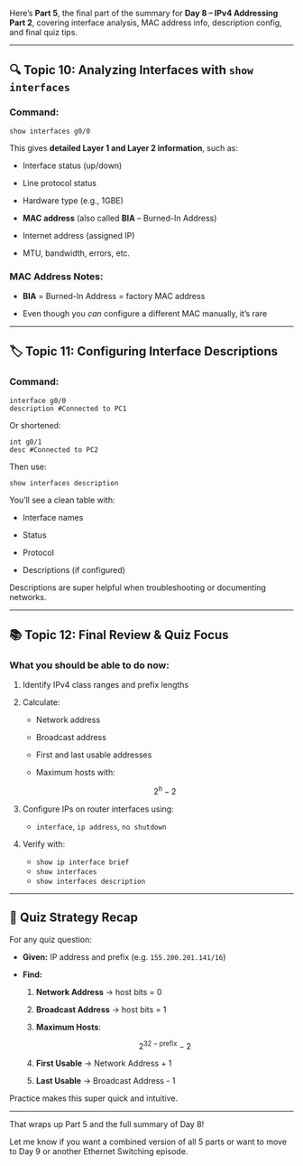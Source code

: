 
Here’s **Part 5**, the final part of the summary for **Day 8 – IPv4 Addressing Part 2**, covering interface analysis, MAC address info, description config, and final quiz tips.

---

## 🔍 Topic 10: Analyzing Interfaces with `show interfaces`

### Command:

```
show interfaces g0/0
```

This gives **detailed Layer 1 and Layer 2 information**, such as:

- Interface status (up/down)
    
- Line protocol status
    
- Hardware type (e.g., 1GBE)
    
- **MAC address** (also called **BIA** – Burned-In Address)
    
- Internet address (assigned IP)
    
- MTU, bandwidth, errors, etc.
    

### MAC Address Notes:

- **BIA** = Burned-In Address = factory MAC address
    
- Even though you _can_ configure a different MAC manually, it’s rare
    

---

## 🏷️ Topic 11: Configuring Interface Descriptions

### Command:

```
interface g0/0
description #Connected to PC1
```

Or shortened:

```
int g0/1
desc #Connected to PC2
```

Then use:

```
show interfaces description
```

You’ll see a clean table with:

- Interface names
    
- Status
    
- Protocol
    
- Descriptions (if configured)
    

Descriptions are super helpful when troubleshooting or documenting networks.

---
## 📚 Topic 12: Final Review & Quiz Focus

### What you should be able to do now:

1. Identify IPv4 class ranges and prefix lengths

2. Calculate:

   - Network address  
   - Broadcast address  
   - First and last usable addresses  
   - Maximum hosts with:

     $$
     2^h - 2
     $$

3. Configure IPs on router interfaces using:

   - `interface`, `ip address`, `no shutdown`

4. Verify with:

   - `show ip interface brief`  
   - `show interfaces`  
   - `show interfaces description`


---
## 🧠 Quiz Strategy Recap

For any quiz question:

- **Given:** IP address and prefix (e.g. `155.200.201.141/16`)

- **Find:**

  1. **Network Address** → host bits = 0  
  2. **Broadcast Address** → host bits = 1  
  3. **Maximum Hosts**:

     $$
     2^{32 - \text{prefix}} - 2
     $$

  4. **First Usable** → Network Address + 1  
  5. **Last Usable** → Broadcast Address - 1

Practice makes this super quick and intuitive.


---

That wraps up Part 5 and the full summary of Day 8!

Let me know if you want a combined version of all 5 parts or want to move to Day 9 or another Ethernet Switching episode.